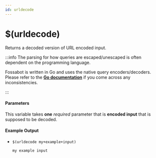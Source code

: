 ```yaml
---
id: urldecode
---
```


# $(urldecode)

Returns a decoded version of URL encoded input.

:::info The parsing for how queries are escaped/unescaped is often dependent on the programming language.

Fossabot is written in Go and uses the native query encoders/decoders. Please refer to the [**Go documentation**](https://pkg.go.dev/net/url#QueryUnescape) if you come across any inconsistencies.

:::

#### Parameters

This variable takes **one** *required* parameter that is **encoded input** that is supposed to be decoded.

#### Example Output

* `$(urldecode my+example+input)`

    ```
    my example input
    ```
